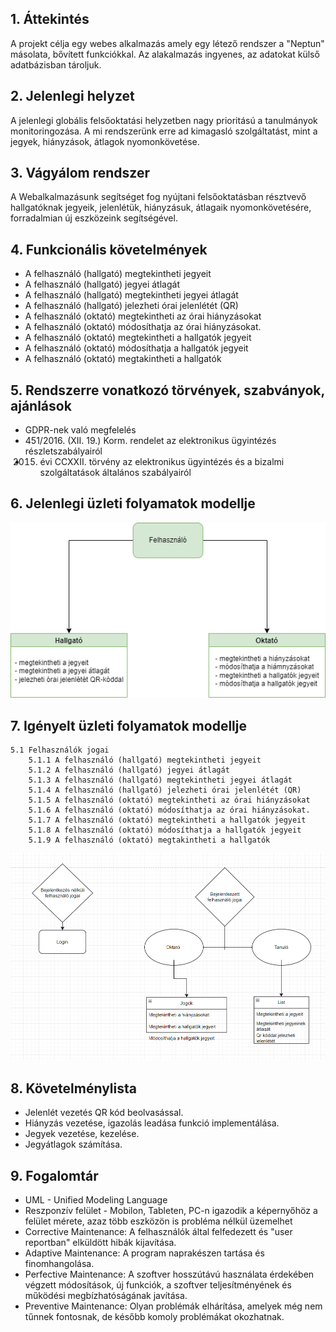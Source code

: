 ## 1. Áttekintés
A projekt célja egy webes alkalmazás amely egy létező rendszer a "Neptun" másolata, bővített funkciókkal. Az alakalmazás ingyenes, az adatokat külső adatbázisban tároljuk.

## 2. Jelenlegi helyzet
A jelenlegi globális felsőoktatási helyzetben nagy prioritású a tanulmányok  monitoringozása. A mi rendszerünk erre ad kimagasló szolgáltatást, mint a jegyek, hiányzások, átlagok nyomonkövetése.

## 3. Vágyálom rendszer 
A Webalkalmazásunk segítséget fog nyújtani felsőoktatásban résztvevő hallgatóknak jegyeik, jelenlétük, hiányzásuk, átlagaik nyomonkövetésére, forradalmian új eszközeink segítségével.
## 4. Funkcionális követelmények

* A felhasználó (hallgató) megtekintheti jegyeit
* A felhasználó (hallgató) jegyei átlagát
* A felhasználó (hallgató) megtekintheti jegyei átlagát
* A felhasználó (hallgató) jelezheti órai jelenlétét (QR)
* A felhasználó (oktató) megtekintheti az órai hiányzásokat
* A felhasználó (oktató) módosíthatja az órai hiányzásokat.
* A felhasználó (oktató) megtekintheti a hallgatók jegyeit
* A felhasználó (oktató) módosíthatja a hallgatók jegyeit
* A felhasználó (oktató) megtakintheti a hallgatók 

## 5. Rendszerre vonatkozó törvények, szabványok, ajánlások

* GDPR-nek való megfelelés
* 451/2016. (XII. 19.) Korm. rendelet az elektronikus ügyintézés részletszabályairól
* 2015. évi CCXXII. törvény az elektronikus ügyintézés és a bizalmi szolgáltatások általános szabályairól


## 6. Jelenlegi üzleti folyamatok modellje


![Üzleti folyamatok](../docs/pics/uzlet.png)




## 7. Igényelt üzleti folyamatok modellje
    5.1 Felhasználók jogai
        5.1.1 A felhasználó (hallgató) megtekintheti jegyeit
        5.1.2 A felhasználó (hallgató) jegyei átlagát
        5.1.3 A felhasználó (hallgató) megtekintheti jegyei átlagát
        5.1.4 A felhasználó (hallgató) jelezheti órai jelenlétét (QR)
        5.1.5 A felhasználó (oktató) megtekintheti az órai hiányzásokat
        5.1.6 A felhasználó (oktató) módosíthatja az órai hiányzásokat.
        5.1.7 A felhasználó (oktató) megtekintheti a hallgatók jegyeit
        5.1.8 A felhasználó (oktató) módosíthatja a hallgatók jegyeit
        5.1.9 A felhasználó (oktató) megtakintheti a hallgatók 
![Üzleti folyamatok](../docs/pics/uml.png)



## 8. Követelménylista

* Jelenlét vezetés QR kód beolvasással.
* Hiányzás vezetése, igazolás leadása funkció implementálása.
* Jegyek vezetése, kezelése.
* Jegyátlagok számítása.


## 9. Fogalomtár

* UML - Unified Modeling Language
* Reszponzív felület - Mobilon, Tableten, PC-n igazodik a képernyőhöz a felület mérete, azaz több eszközön is probléma nélkül üzemelhet
* Corrective Maintenance: A felhasználók által felfedezett és "user reportban" elküldött hibák kijavítása.
* Adaptive Maintenance: A program naprakészen tartása és finomhangolása.
* Perfective Maintenance: A szoftver hosszútávú használata érdekében végzett módosítások, új funkciók, a szoftver teljesítményének és   működési megbízhatóságának javítása.
* Preventive Maintenance: Olyan problémák elhárítása, amelyek még nem tűnnek fontosnak, de később komoly problémákat okozhatnak.


